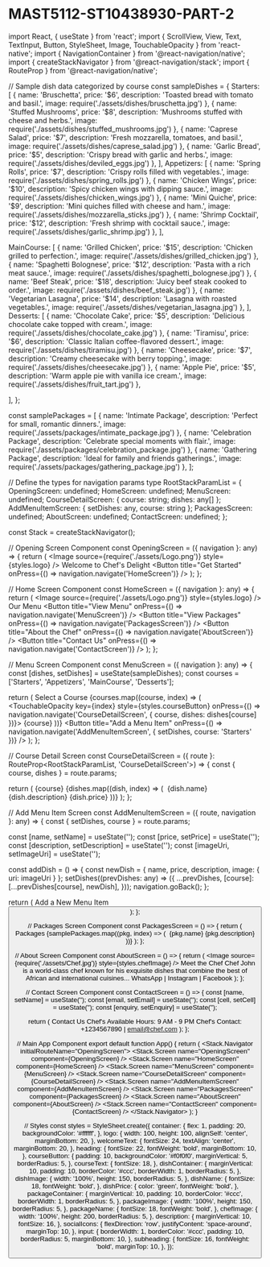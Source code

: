 # MAST5112-ST10438930-PART-2
import React, { useState } from 'react'; 
import { ScrollView, View, Text, TextInput, Button, StyleSheet, Image, TouchableOpacity } from 'react-native';
import { NavigationContainer } from '@react-navigation/native';
import { createStackNavigator } from '@react-navigation/stack';
import { RouteProp } from '@react-navigation/native';

// Sample dish data categorized by course
const sampleDishes = {
  Starters: [
    { name: 'Bruschetta', price: '$6', description: 'Toasted bread with tomato and basil.', image: require('./assets/dishes/bruschetta.jpg') },
    { name: 'Stuffed Mushrooms', price: '$8', description: 'Mushrooms stuffed with cheese and herbs.', image: require('./assets/dishes/stuffed_mushrooms.jpg') },
    { name: 'Caprese Salad', price: '$7', description: 'Fresh mozzarella, tomatoes, and basil.', image: require('./assets/dishes/caprese_salad.jpg') },
    { name: 'Garlic Bread', price: '$5', description: 'Crispy bread with garlic and herbs.', image: require('./assets/dishes/deviled_eggs.jpg') },
  ],
  Appetizers: [
    { name: 'Spring Rolls', price: '$7', description: 'Crispy rolls filled with vegetables.', image: require('./assets/dishes/spring_rolls.jpg') },
    { name: 'Chicken Wings', price: '$10', description: 'Spicy chicken wings with dipping sauce.', image: require('./assets/dishes/chicken_wings.jpg') },
    { name: 'Mini Quiche', price: '$9', description: 'Mini quiches filled with cheese and ham.', image: require('./assets/dishes/mozzarella_sticks.jpg') },
    { name: 'Shrimp Cocktail', price: '$12', description: 'Fresh shrimp with cocktail sauce.', image: require('./assets/dishes/garlic_shrimp.jpg') },
  ],


  MainCourse: [
    { name: 'Grilled Chicken', price: '$15', description: 'Chicken grilled to perfection.', image: require('./assets/dishes/grilled_chicken.jpg') },
    { name: 'Spaghetti Bolognese', price: '$12', description: 'Pasta with a rich meat sauce.', image: require('./assets/dishes/spaghetti_bolognese.jpg') },
    { name: 'Beef Steak', price: '$18', description: 'Juicy beef steak cooked to order.', image: require('./assets/dishes/beef_steak.jpg') },
    { name: 'Vegetarian Lasagna', price: '$14', description: 'Lasagna with roasted vegetables.', image: require('./assets/dishes/vegetarian_lasagna.jpg') },
  ],
  Desserts: [
    { name: 'Chocolate Cake', price: '$5', description: 'Delicious chocolate cake topped with cream.', image: require('./assets/dishes/chocolate_cake.jpg') },
    { name: 'Tiramisu', price: '$6', description: 'Classic Italian coffee-flavored dessert.', image: require('./assets/dishes/tiramisu.jpg') },
    { name: 'Cheesecake', price: '$7', description: 'Creamy cheesecake with berry topping.', image: require('./assets/dishes/cheesecake.jpg') },
    { name: 'Apple Pie', price: '$5', description: 'Warm apple pie with vanilla ice cream.', image: require('./assets/dishes/fruit_tart.jpg') },

  ],
};

const samplePackages = [
  { name: 'Intimate Package', description: 'Perfect for small, romantic dinners.', image: require('./assets/packages/intimate_package.jpg') },
  { name: 'Celebration Package', description: 'Celebrate special moments with flair.', image: require('./assets/packages/celebration_package.jpg') },
  { name: 'Gathering Package', description: 'Ideal for family and friends gatherings.', image: require('./assets/packages/gathering_package.jpg') },
];

// Define the types for navigation params
type RootStackParamList = {
  OpeningScreen: undefined;
  HomeScreen: undefined;
  MenuScreen: undefined;
  CourseDetailScreen: { course: string; dishes: any[] };
  AddMenuItemScreen: { setDishes: any, course: string };
  PackagesScreen: undefined;
  AboutScreen: undefined;
  ContactScreen: undefined;
};

const Stack = createStackNavigator<RootStackParamList>();

// Opening Screen Component
const OpeningScreen = ({ navigation }: any) => {
  return (
    <View style={styles.container}>
      <Image source={require('./assets/Logo.png')} style={styles.logo} />
      <Text style={styles.welcomeText}>Welcome to Chef's Delight</Text>
      <Button title="Get Started" onPress={() => navigation.navigate('HomeScreen')} />
    </View>
  );
};

// Home Screen Component
const HomeScreen = ({ navigation }: any) => {
  return (
    <ScrollView style={styles.container}>
      <Image source={require('./assets/Logo.png')} style={styles.logo} />
      <Text style={styles.heading}>Our Menu</Text>
      <Button title="View Menu" onPress={() => navigation.navigate('MenuScreen')} />
      <Button title="View Packages" onPress={() => navigation.navigate('PackagesScreen')} />
      <Button title="About the Chef" onPress={() => navigation.navigate('AboutScreen')} />
      <Button title="Contact Us" onPress={() => navigation.navigate('ContactScreen')} />
    </ScrollView>
  );
};

// Menu Screen Component
const MenuScreen = ({ navigation }: any) => {
  const [dishes, setDishes] = useState(sampleDishes);
  const courses = ['Starters', 'Appetizers', 'MainCourse', 'Desserts'];

  return (
    <ScrollView style={styles.container}>
      <Text style={styles.heading}>Select a Course</Text>
      {courses.map((course, index) => (
        <TouchableOpacity key={index} style={styles.courseButton} onPress={() => navigation.navigate('CourseDetailScreen', { course, dishes: dishes[course] })}>
          <Text style={styles.courseText}>{course}</Text>
        </TouchableOpacity>
      ))}
      <Button title="Add a Menu Item" onPress={() => navigation.navigate('AddMenuItemScreen', { setDishes, course: 'Starters' })} />
    </ScrollView>
  );
};

// Course Detail Screen
const CourseDetailScreen = ({ route }: RouteProp<RootStackParamList, 'CourseDetailScreen'>) => {
  const { course, dishes } = route.params;

  return (
    <ScrollView style={styles.container}>
      <Text style={styles.heading}>{course}</Text>
      {dishes.map((dish, index) => (
        <View key={index} style={styles.dishContainer}>
          <Image source={dish.image} style={styles.dishImage} />
          <Text style={styles.dishName}>{dish.name}</Text>
          <Text>{dish.description}</Text>
          <Text style={styles.dishPrice}>{dish.price}</Text>
        </View>
      ))}
    </ScrollView>
  );
};

// Add Menu Item Screen
const AddMenuItemScreen = ({ route, navigation }: any) => {
  const { setDishes, course } = route.params;

  const [name, setName] = useState('');
  const [price, setPrice] = useState('');
  const [description, setDescription] = useState('');
  const [imageUri, setImageUri] = useState('');

  const addDish = () => {
    const newDish = { name, price, description, image: { uri: imageUri } };
    setDishes((prevDishes: any) => ({
      ...prevDishes,
      [course]: [...prevDishes[course], newDish],
    }));
    navigation.goBack();
  };

  return (
    <View style={styles.container}>
      <Text style={styles.heading}>Add a New Menu Item</Text>
      <TextInput placeholder="Dish Name" style={styles.input} value={name} onChangeText={setName} />
      <TextInput placeholder="Price" style={styles.input} value={price} onChangeText={setPrice} />
      <TextInput placeholder="Description" style={styles.input} value={description} onChangeText={setDescription} />
      <TextInput placeholder="Image URL" style={styles.input} value={imageUri} onChangeText={setImageUri} />
      <Button title="Add Dish" onPress={addDish} />
    </View>
  );
};

// Packages Screen Component
const PackagesScreen = () => {
  return (
    <ScrollView style={styles.container}>
      <Text style={styles.heading}>Packages</Text>
      {samplePackages.map((pkg, index) => (
        <View key={index} style={styles.packageContainer}>
          <Image source={pkg.image} style={styles.packageImage} />
          <Text style={styles.packageName}>{pkg.name}</Text>
          <Text>{pkg.description}</Text>
        </View>
      ))}
    </ScrollView>
  );
};

// About Screen Component
const AboutScreen = () => {
  return (
    <ScrollView style={styles.container}>
      <Image source={require('./assets/Chef.jpg')} style={styles.chefImage} />
      <Text style={styles.heading}>Meet the Chef</Text>
      <Text style={styles.description}>
        Chef John is a world-class chef known for his exquisite dishes that combine the best of African and international cuisines...
      </Text>
      <View style={styles.socialIcons}>
        <Text>WhatsApp | Instagram | Facebook</Text>
      </View>
    </ScrollView>
  );
};

// Contact Screen Component
const ContactScreen = () => {
  const [name, setName] = useState('');
  const [email, setEmail] = useState('');
  const [cell, setCell] = useState('');
  const [enquiry, setEnquiry] = useState('');

  return (
    <ScrollView style={styles.container}>
      <Text style={styles.heading}>Contact Us</Text>
      <TextInput placeholder="Your Name" style={styles.input} onChangeText={setName} />
      <TextInput placeholder="Your Email" style={styles.input} onChangeText={setEmail} />
      <TextInput placeholder="Your Cell Number" style={styles.input} onChangeText={setCell} />
      <TextInput placeholder="Your Enquiry" style={styles.input} onChangeText={setEnquiry} multiline />
      <Text style={styles.subheading}>Chef's Available Hours: 9 AM - 9 PM</Text>
      <Text style={styles.subheading}>Chef's Contact: +1234567890 | email@chef.com</Text>
    </ScrollView>
  );
};

// Main App Component
export default function App() {
  return (
    <NavigationContainer>
      <Stack.Navigator initialRouteName="OpeningScreen">
        <Stack.Screen name="OpeningScreen" component={OpeningScreen} />
        <Stack.Screen name="HomeScreen" component={HomeScreen} />
        <Stack.Screen name="MenuScreen" component={MenuScreen} />
        <Stack.Screen name="CourseDetailScreen" component={CourseDetailScreen} />
        <Stack.Screen name="AddMenuItemScreen" component={AddMenuItemScreen} />
        <Stack.Screen name="PackagesScreen" component={PackagesScreen} />
        <Stack.Screen name="AboutScreen" component={AboutScreen} />
        <Stack.Screen name="ContactScreen" component={ContactScreen} />
      </Stack.Navigator>
    </NavigationContainer>
  );
}

// Styles
const styles = StyleSheet.create({
  container: {
    flex: 1,
    padding: 20,
    backgroundColor: '#ffffff',
  },
  logo: {
    width: 100,
    height: 100,
    alignSelf: 'center',
    marginBottom: 20,
  },
  welcomeText: {
    fontSize: 24,
    textAlign: 'center',
    marginBottom: 20,
  },
  heading: {
    fontSize: 22,
    fontWeight: 'bold',
    marginBottom: 10,
  },
  courseButton: {
    padding: 10,
    backgroundColor: '#f0f0f0',
    marginVertical: 5,
    borderRadius: 5,
  },
  courseText: {
    fontSize: 18,
  },
  dishContainer: {
    marginVertical: 10,
    padding: 10,
    borderColor: '#ccc',
    borderWidth: 1,
    borderRadius: 5,
  },
  dishImage: {
    width: '100%',
    height: 150,
    borderRadius: 5,
  },
  dishName: {
    fontSize: 18,
    fontWeight: 'bold',
  },
  dishPrice: {
    color: 'green',
    fontWeight: 'bold',
  },
  packageContainer: {
    marginVertical: 10,
    padding: 10,
    borderColor: '#ccc',
    borderWidth: 1,
    borderRadius: 5,
  },
  packageImage: {
    width: '100%',
    height: 150,
    borderRadius: 5,
  },
  packageName: {
    fontSize: 18,
    fontWeight: 'bold',
  },
  chefImage: {
    width: '100%',
    height: 200,
    borderRadius: 5,
  },
  description: {
    marginVertical: 10,
    fontSize: 16,
  },
  socialIcons: {
    flexDirection: 'row',
    justifyContent: 'space-around',
    marginTop: 10,
  },
  input: {
    borderWidth: 1,
    borderColor: '#ccc',
    padding: 10,
    borderRadius: 5,
    marginBottom: 10,
  },
  subheading: {
    fontSize: 16,
    fontWeight: 'bold',
    marginTop: 10,
  },
});
